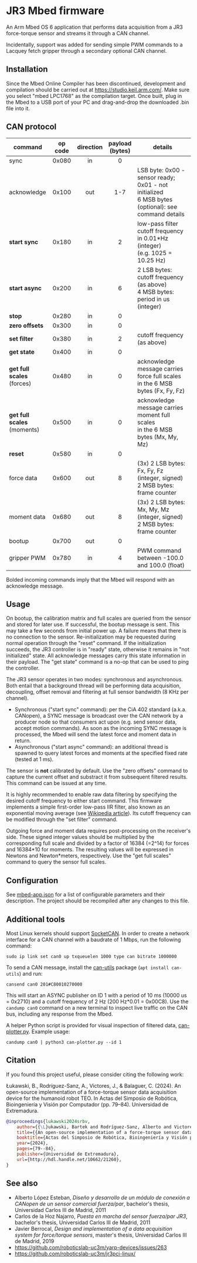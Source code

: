 # JR3 Mbed firmware

An Arm Mbed OS 6 application that performs data acquisition from a JR3 force-torque sensor and streams it through a CAN channel.

Incidentally, support was added for sending simple PWM commands to a Lacquey fetch gripper through a secondary optional CAN channel.

## Installation

Since the Mbed Online Compiler has been discontinued, development and compilation should be carried out at <https://studio.keil.arm.com/>. Make sure you select "mbed LPC1768" as the compilation target. Once built, plug in the Mbed to a USB port of your PC and drag-and-drop the downloaded .bin file into it.

## CAN protocol

| command                          | op code | direction | payload<br>(bytes) | details                                                                                              |
|----------------------------------|:-------:|:---------:|:------------------:|------------------------------------------------------------------------------------------------------|
| sync                             |  0x080  |     in    |          0         |                                                                                                      |
| acknowledge                      |  0x100  |    out    |        1-7         | LSB byte: 0x00 - sensor ready; 0x01 - not initialized<br>6 MSB bytes (optional): see command details |
| **start sync**                   |  0x180  |     in    |          2         | low-pass filter cutoff frequency in 0.01*Hz (integer)<br>(e.g. 1025 = 10.25 Hz)                      |
| **start async**                  |  0x200  |     in    |          6         | 2 LSB bytes: cutoff frequency (as above)<br>4 MSB bytes: period in us (integer)                      |
| **stop**                         |  0x280  |     in    |          0         |                                                                                                      |
| **zero offsets**                 |  0x300  |     in    |          0         |                                                                                                      |
| **set filter**                   |  0x380  |     in    |          2         | cutoff frequency (as above)                                                                          |
| **get state**                    |  0x400  |     in    |          0         |                                                                                                      |
| **get full scales**<br>(forces)  |  0x480  |     in    |          0         | acknowledge message carries force full scales<br>in the 6 MSB bytes (Fx, Fy, Fz)                     |
| **get full scales**<br>(moments) |  0x500  |     in    |          0         | acknowledge message carries moment full scales<br>in the 6 MSB bytes (Mx, My, Mz)                    |
| **reset**                        |  0x580  |     in    |          0         |                                                                                                      |
| force data                       |  0x600  |    out    |          8         | (3x) 2 LSB bytes: Fx, Fy, Fz (integer, signed)<br>2 MSB bytes: frame counter                         |
| moment data                      |  0x680  |    out    |          8         | (3x) 2 LSB bytes: Mx, My, Mz (integer, signed)<br>2 MSB bytes: frame counter                         |
| bootup                           |  0x700  |    out    |          0         |                                                                                                      |
| gripper PWM                      |  0x780  |     in    |          4         | PWM command between -100.0 and 100.0 (float)                                                         |

Bolded incoming commands imply that the Mbed will respond with an acknowledge message.

## Usage

On bootup, the calibration matrix and full scales are queried from the sensor and stored for later use. If successful, the bootup message is sent. This may take a few seconds from initial power up. A failure means that there is no connection to the sensor. Re-initialization may be requested during normal operation through the "reset" command. If the initialization succeeds, the JR3 controller is in "ready" state, otherwise it remains in "not initialized" state. All acknowledge messages carry this state information in their payload. The "get state" command is a no-op that can be used to ping the controller.

The JR3 sensor operates in two modes: synchronous and asynchronous. Both entail that a background thread will be performing data acquisition, decoupling, offset removal and filtering at full sensor bandwidth (8 KHz per channel).

- Synchronous ("start sync" command): per the CiA 402 standard (a.k.a. CANopen), a SYNC message is broadcast over the CAN network by a producer node so that consumers act upon (e.g. send sensor data, accept motion commands). As soon as the incoming SYNC message is processed, the Mbed will send the latest force and moment data in return.
- Asynchronous ("start async" command): an additional thread is spawned to query latest forces and moments at the specified fixed rate (tested at 1 ms).

The sensor is **not** calibrated by default. Use the "zero offsets" command to capture the current offset and substract it from subsequent filtered results. This command can be issued at any time.

It is highly recommended to enable raw data filtering by specifying the desired cutoff frequency to either start command. This firmware implements a simple first-order low-pass IIR filter, also known as an exponential moving average (see [Wikipedia article](https://w.wiki/7Er6)). Its cutoff frequency can be modified through the "set filter" command.

Outgoing force and moment data requires post-processing on the receiver's side. These signed integer values should be multiplied by the corresponding full scale and divided by a factor of 16384 (=2^14) for forces and 16384\*10 for moments. The resulting values will be expressed in Newtons and Newton*meters, respectively. Use the "get full scales" command to query the sensor full scales.

## Configuration

See [mbed-app.json](mbed_app.json) for a list of configurable parameters and their description. The project should be recompiled after any changes to this file.

## Additional tools

Most Linux kernels should support [SocketCAN](https://www.kernel.org/doc/html/next/networking/can.html). In order to create a network interface for a CAN channel with a baudrate of 1 Mbps, run the following command:

```
sudo ip link set can0 up txqueuelen 1000 type can bitrate 1000000
```

To send a CAN message, install the [can-utils](https://github.com/linux-can/can-utils) package (`apt install can-utils`) and run:

```
cansend can0 201#C80010270000
```

This will start an ASYNC publisher on ID 1 with a period of 10 ms (10000 us = 0x2710) and a cutoff frequency of 2 Hz (200 Hz*0.01 = 0x00C8). Use the `candump can0` command on a new terminal to inspect live traffic on the CAN bus, including any response from the Mbed.

A helper Python script is provided for visual inspection of filtered data, [can-plotter.py](can-plotter.py). Example usage:

```
candump can0 | python3 can-plotter.py --id 1
```

## Citation

If you found this project useful, please consider citing the following work:

Łukawski, B., Rodríguez-Sanz, A., Victores, J., & Balaguer, C. (2024). An open-source implementation of a force-torque sensor data acquisition device for the humanoid robot TEO. In Actas del Simposio de Robótica, Bioingeniería y Visión por Computador (pp. 79–84). Universidad de Extremadura.

```bibtex
@inproceedings{lukawski2024srbv,
    author={{\L}ukawski, Bartek and Rodríguez-Sanz, Alberto and Victores, Juan G. and Balaguer, Carlos},
    title={{An open-source implementation of a force-torque sensor data acquisition device for the humanoid robot TEO}},
    booktitle={Actas del Simposio de Robótica, Bioingeniería y Visión por Computador},
    year={2024},
    pages={79--84},
    publisher={Universidad de Extremadura},
    url={http://hdl.handle.net/10662/21260},
}
```

## See also

- Alberto López Esteban, *Diseño y desarrollo de un módulo de conexión a CANopen de un sensor comercial fuerza/par*, bachelor's thesis, Universidad Carlos III de Madrid, 2011
- Carlos de la Hoz Najarro, *Puesta en marcha del sensor fuerza/par JR3*, bachelor's thesis, Universidad Carlos III de Madrid, 2011
- Javier Berrocal, *Design and implementation of a data acquisition system for force/torque sensors*, master's thesis, Universidad Carlos III de Madrid, 2019
- <https://github.com/roboticslab-uc3m/yarp-devices/issues/263>
- https://github.com/roboticslab-uc3m/jr3pci-linux/
